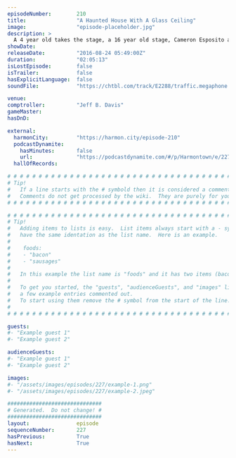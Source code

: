 ```yaml
---
episodeNumber:        210
title:                "A Haunted House With A Glass Ceiling"
image:                "episode-placeholder.jpg"
description: >
  A 4 year old takes the stage, a 16 year old stage, Cameron Esposito and Rhea Butcher, The Bootzins, Casper Mattresses. Watch the video at harmontown.com/live. We own everything! Help us grow, become a member.
showDate:             
releaseDate:          "2016-08-24 05:49:00Z"
duration:             "02:05:13"
isLostEpisode:        false
isTrailer:            false
hasExplicitLanguage:  false
soundFile:            "https://chtbl.com/track/E2288/traffic.megaphone.fm/STA9537031624.mp3?updated=1559772408"

venue:                
comptroller:          "Jeff B. Davis"
gameMaster:           
hasDnD:               

external:
  harmonCity:         "https://harmon.city/episode-210"
  podcastDynamite:
    hasMinutes:       false
    url:              "https://podcastdynamite.com/#/p/Harmontown/e/227/210"
  hallOfRecords:      

# # # # # # # # # # # # # # # # # # # # # # # # # # # # # # # # # # # # # # # # # # # # #
# Tip!
#   If a line starts with the # symbold then it is considered a comment.
#   Comments do not get processed by the wiki.  They are purely for your information.
# # # # # # # # # # # # # # # # # # # # # # # # # # # # # # # # # # # # # # # # # # # # #

# # # # # # # # # # # # # # # # # # # # # # # # # # # # # # # # # # # # # # # # # # # # #
# Tip!
#   Adding items to lists is easy.  List items always start with a - symbol and have
#   have the same identation as the list name.  Here is an example.
#
#    foods:
#    - "bacon"
#    - "sausages"
#
#   In this example the list name is "foods" and it has two items (bacon, and sausages).
#
#   To get you started, the "guests", "audienceGuests", and "images" lists below have
#   a few example entries commented out.
#   To start using them remove the # symbol from the start of the line.
#
# # # # # # # # # # # # # # # # # # # # # # # # # # # # # # # # # # # # # # # # # # # # #

guests:
#- "Example guest 1"
#- "Example guest 2"

audienceGuests:
#- "Example guest 1"
#- "Example guest 2"

images:
#- "/assets/images/episodes/227/example-1.png"
#- "/assets/images/episodes/227/example-2.jpeg"

##############################
# Generated.  Do not change! #
##############################
layout:               episode
sequenceNumber:       227
hasPrevious:          True
hasNext:              True
---
```


<!-- The episode description will be rendered here -->

<!-- Add your content BELOW here -->
<!-- vvvvvvvvvvvvvvvvvvvvvvvvvvv -->




<!-- ^^^^^^^^^^^^^^^^^^^^^^^^^^^ -->
<!-- Add your content ABOVE here -->

<!-- The episode gallery will be rendered here -->
